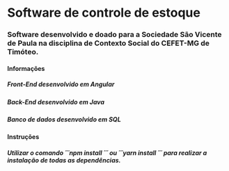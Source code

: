 # Software de controle de estoque

### Software desenvolvido e doado para a Sociedade São Vicente de Paula na disciplina de Contexto Social do CEFET-MG de Timóteo.

#### **Informações**

##### Front-End desenvolvido em Angular

##### Back-End desenvolvido em Java

##### Banco de dados desenvolvido em SQL

#### **Instruções**

##### Utilizar o comando ´´´npm install ´´´ ou ´´´yarn install ´´´ para realizar a instalação de todas as dependências.
